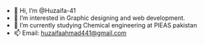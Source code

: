 - 👋 Hi, I’m @Huzaifa-41
- 👀 I’m interested in Graphic designing and web development.
- 🌱 I’m currently studying Chemical engineering at PIEAS pakistan
- 📫 Email: huzaifaahmad441@gmail.com 

<!---
Huzaifa-41/Huzaifa-41 is a ✨ special ✨ repository because its `README.md` (this file) appears on your GitHub profile.
You can click the Preview link to take a look at your changes.
---></p>
